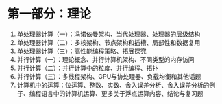 # 第一部分：理论
1. 单处理器计算（一）：冯诺依曼架构、当代处理器、处理器的层级结构
2. 单处理器计算（二）：多核架构、节点架构和插槽、局部性和数据复用
3. 单处理器计算（三）：高性能编程策略、拓展探究
4. 并行计算（一）：理论概念、并行计算机架构、不同类型的内存访问
5. 并行计算（二）：并行计算中的粒度、并行编程、拓扑
6. 并行计算（三）：多线程架构、GPU与协处理器、负载均衡和其他话题
7. 计算机中的运算：位运算、整数、实数、舍入误差分析、舍入误差分析的例子、编程语言中的计算机运算、更多关于浮点运算内容、结论与复习题
